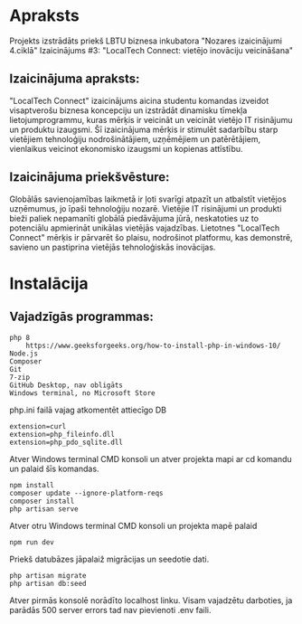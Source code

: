 # Apraksts
Projekts izstrādāts priekš LBTU biznesa inkubatora "Nozares izaicinājumi 4.ciklā"
    Izaicinājums #3: "LocalTech Connect: vietējo inovāciju veicināšana"
## Izaicinājuma apraksts: 
"LocalTech Connect" izaicinājums aicina studentu komandas izveidot visaptverošu biznesa koncepciju un izstrādāt dinamisku tīmekļa lietojumprogrammu, kuras mērķis ir veicināt un veicināt vietējo IT risinājumu un produktu izaugsmi. Šī izaicinājuma mērķis ir stimulēt sadarbību starp vietējiem tehnoloģiju nodrošinātājiem, uzņēmējiem un patērētājiem, vienlaikus veicinot ekonomisko izaugsmi un kopienas attīstību.
## Izaicinājuma priekšvēsture: 
Globālās savienojamības laikmetā ir ļoti svarīgi atpazīt un atbalstīt vietējos uzņēmumus, jo īpaši tehnoloģiju nozarē. Vietējie IT risinājumi un produkti bieži paliek nepamanīti globālā piedāvājuma jūrā, neskatoties uz to potenciālu apmierināt unikālas vietējās vajadzības. Lietotnes "LocalTech Connect" mērķis ir pārvarēt šo plaisu, nodrošinot platformu, kas demonstrē, savieno un pastiprina vietējās tehnoloģiskās inovācijas.

# Instalācija
## Vajadzīgās programmas:
    php 8
        https://www.geeksforgeeks.org/how-to-install-php-in-windows-10/
	Node.js
	Composer
	Git
	7-zip
	GitHub Desktop, nav obligāts
	Windows terminal, no Microsoft Store

php.ini failā vajag atkomentēt attiecīgo DB 

```
extension=curl
extension=php_fileinfo.dll
extension=php_pdo_sqlite.dll
```

Atver Windows terminal CMD konsoli un atver projekta mapi ar cd komandu un palaid šīs komandas.
```
npm install
composer update --ignore-platform-reqs
composer install
php artisan serve
```
Atver otru Windows terminal CMD konsoli un projekta mapē palaid
```
npm run dev
```
Priekš datubāzes jāpalaiž migrācijas un seedotie dati.
```
php artisan migrate
php artisan db:seed
```

Atver pirmās konsolē norādīto localhost linku. Visam vajadzētu darboties, ja parādās 500 server errors tad nav pievienoti .env faili.
